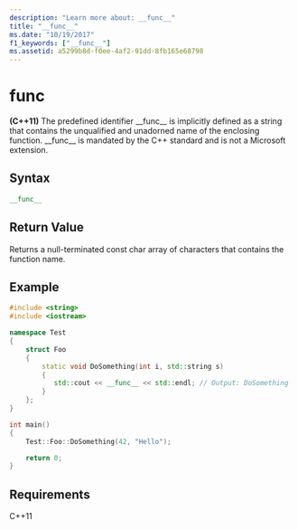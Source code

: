 ```yaml
---
description: "Learn more about: __func__"
title: "__func__"
ms.date: "10/19/2017"
f1_keywords: ["__func__"]
ms.assetid: a5299b8d-f0ee-4af2-91dd-8fb165e68798
---
```

# __func__

**(C++11)** The predefined identifier &#95;&#95;func&#95;&#95; is implicitly defined as a string that contains the unqualified and unadorned name of the enclosing function. &#95;&#95;func&#95;&#95; is mandated by the C++ standard and is not a Microsoft extension.

## Syntax

```cpp
__func__
```

## Return Value

Returns a null-terminated const char array of characters that contains the function name.

## Example

```cpp
#include <string>
#include <iostream>

namespace Test
{
    struct Foo
    {
        static void DoSomething(int i, std::string s)
        {
           std::cout << __func__ << std::endl; // Output: DoSomething
        }
    };
}

int main()
{
    Test::Foo::DoSomething(42, "Hello");

    return 0;
}
```

## Requirements

C++11
